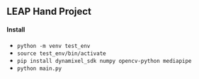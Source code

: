 ## LEAP Hand Project

#### Install 
- `python -m venv test_env`
- `source test_env/bin/activate`
- `pip install dynamixel_sdk numpy opencv-python mediapipe`
- `python main.py`
